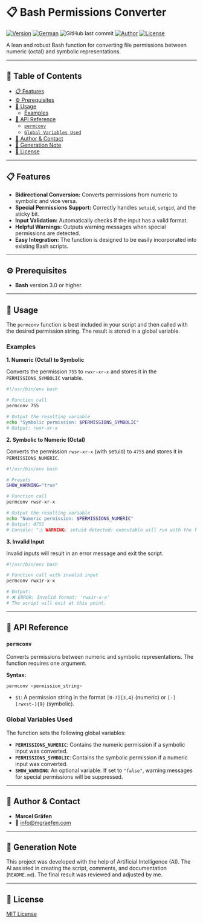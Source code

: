 # 📋 Bash Permissions Converter

[![Version](https://img.shields.io/badge/version-0.1.0-blue.svg)](https://github.com/Marcel-Graefen/Bash-Permissions-Converter/releases/tag/0.1.0)
[![German](https://img.shields.io/badge/Language-German-blue)](./README.de.md)
![GitHub last commit](https://img.shields.io/github/last-commit/Marcel-Graefen/Bash-INI-Parser)
[![Author](https://img.shields.io/badge/author-Marcel%20Gr%C3%A4fen-green.svg)](#-author--contact)
[![License](https://img.shields.io/badge/license-MIT-lightgrey.svg)](https://opensource.org/licenses/MIT)

A lean and robust Bash function for converting file permissions between numeric (octal) and symbolic representations.

-----

## 🚀 Table of Contents

  * [📋 Features](https://www.google.com/search?q=%23-features)
  * [⚙️ Prerequisites](https://www.google.com/search?q=%23%25EF%25B8%258F-prerequisites)
  * [🚀 Usage](https://www.google.com/search?q=%23-usage)
    * [Examples](https://www.google.com/search?q=%23-examples)
  * [📌 API Reference](https://www.google.com/search?q=%23-api-reference)
    * [`permconv`](https://www.google.com/search?q=%23permconv)
    * [`Global Variables Used`](https://www.google.com/search?q=%23global-variables-used)
  * [👤 Author & Contact](https://www.google.com/search?q=%23-author-and-contact)
  * [🤖 Generation Note](https://www.google.com/search?q=%23-generation-note)
  * [📜 License](https://www.google.com/search?q=%23-license)

-----

## 📋 Features

  * **Bidirectional Conversion:** Converts permissions from numeric to symbolic and vice versa.
  * **Special Permissions Support:** Correctly handles `setuid`, `setgid`, and the sticky bit.
  * **Input Validation:** Automatically checks if the input has a valid format.
  * **Helpful Warnings:** Outputs warning messages when special permissions are detected.
  * **Easy Integration:** The function is designed to be easily incorporated into existing Bash scripts.

-----

## ⚙️ Prerequisites

  * **Bash** version 3.0 or higher.

-----

## 🚀 Usage

The `permconv` function is best included in your script and then called with the desired permission string. The result is stored in a global variable.

### Examples

**1. Numeric (Octal) to Symbolic**

Converts the permission `755` to `rwxr-xr-x` and stores it in the `PERMISSIONS_SYMBOLIC` variable.

```bash
#!/usr/bin/env bash

# Function call
permconv 755

# Output the resulting variable
echo "Symbolic permission: $PERMISSIONS_SYMBOLIC"
# Output: rwxr-xr-x
```

**2. Symbolic to Numeric (Octal)**

Converts the permission `rwsr-xr-x` (with setuid) to `4755` and stores it in `PERMISSIONS_NUMERIC`.

```bash
#!/usr/bin/env bash

# Presets
SHOW_WARNING="true"

# Function call
permconv rwsr-xr-x

# Output the resulting variable
echo "Numeric permission: $PERMISSIONS_NUMERIC"
# Output: 4755
# Console: "⚠️ WARNING: setuid detected: executable will run with the file owner's user ID"
```

**3. Invalid Input**

Invalid inputs will result in an error message and exit the script.

```bash
#!/usr/bin/env bash

# Function call with invalid input
permconv rwx1r-x-x

# Output:
# ❌ ERROR: Invalid format: 'rwx1r-x-x'
# The script will exit at this point.
```

-----

## 📌 API Reference

### `permconv`

Converts permissions between numeric and symbolic representations. The function requires one argument.

**Syntax:**

```bash
permconv <permission_string>
```

  * `$1`: A permission string in the format `[0-7]{3,4}` (numeric) or `[-][rwxst-]{9}` (symbolic).

### Global Variables Used

The function sets the following global variables:

  * **`PERMISSIONS_NUMERIC`**: Contains the numeric permission if a symbolic input was converted.
  * **`PERMISSIONS_SYMBOLIC`**: Contains the symbolic permission if a numeric input was converted.
  * **`SHOW_WARNING`**: An optional variable. If set to `"false"`, warning messages for special permissions will be suppressed.

-----

## 👤 Author & Contact

  * **Marcel Gräfen**
  * 📧 [info@mgraefen.com](mailto:info@mgraefen.com)
 
-----

## 🤖 Generation Note

This project was developed with the help of Artificial Intelligence (AI). The AI assisted in creating the script, comments, and documentation (`README.md`). The final result was reviewed and adjusted by me.

-----

## 📜 License

[MIT License](https://www.google.com/search?q=LICENSE)

